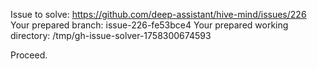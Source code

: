 Issue to solve: https://github.com/deep-assistant/hive-mind/issues/226
Your prepared branch: issue-226-fe53bce4
Your prepared working directory: /tmp/gh-issue-solver-1758300674593

Proceed.